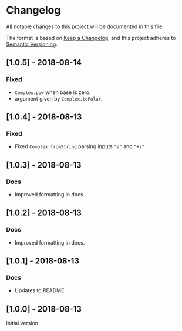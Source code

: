 # Changelog

All notable changes to this project will be documented in this file.

The format is based on [Keep a Changelog](https://keepachangelog.com/en/1.0.0/),
and this project adheres to [Semantic Versioning](https://semver.org/spec/v2.0.0.html).

## [1.0.5] - 2018-08-14

### Fixed

- `Complex.pow` when base is zero.
- argument given by `Complex.toPolar`.

## [1.0.4] - 2018-08-13

### Fixed

- Fixed `Complex.fromString` parsing inputs `"i"` and `"+i"`

## [1.0.3] - 2018-08-13

### Docs

- Improved formatting in docs.

## [1.0.2] - 2018-08-13

### Docs

- Improved formatting in docs.

## [1.0.1] - 2018-08-13

### Docs

- Updates to README.

## [1.0.0] - 2018-08-13

Initial version